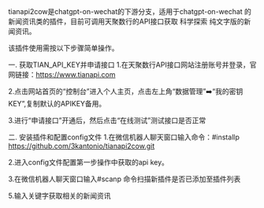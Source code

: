 tianapi2cow是chatgpt-on-wechat的下游分支，适用于chatgpt-on-wechat 的新闻资讯类的插件，目前可调用天聚数行的API接口获取 科学探索 纯文字版的新闻资讯。

该插件使用需按以下步骤简单操作。

一. 获取TIAN_API_KEY并申请接口
1.在天聚数行API接口网站注册账号并登录，官网链接：https://www.tianapi.com

2.点击网站首页的“控制台”进入个人主页，点击左上角“数据管理”➡️“我的密钥KEY”,复制默认的APIKEY备用。

3.进行“申请接口”开通后，然后点击“在线测试”测试接口是否正常

二. 安装插件和配置config文件
1.在微信机器人聊天窗口输入命令：#installp https://github.com/3kantonio/tianapi2cow.git

2.进入config文件配置第一步操作中获取的api key。

3.在微信机器人聊天窗口输入#scanp 命令扫描新插件是否已添加至插件列表

5.输入关键字获取相关的新闻资讯
